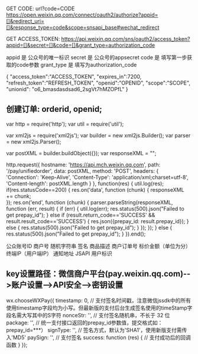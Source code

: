 GET CODE: url?code=CODE
https://open.weixin.qq.com/connect/oauth2/authorize?appid=[]&redirect_uri=[]&response_type=code&scope=snsapi_base#wechat_redirect

GET ACCESS_TOKEN:
https://api.weixin.qq.com/sns/oauth2/access_token?appid=[]&secret=[]&code=[]&grant_type=authorization_code

appid	是	公众号的唯一标识
secret	是	公众号的appsecret
code	是	填写第一步获取的code参数
grant_type	是	填写为authorization_code

{
   "access_token":"ACCESS_TOKEN",
   "expires_in":7200,
   "refresh_token":"REFRESH_TOKEN",
   "openid":"OPENID",
   "scope":"SCOPE",
   "unionid": "o6_bmasdasdsad6_2sgVt7hMZOPfL"
}

创建订单: orderid, openid;
----------
var http = require('http');
var util = require('util');

var xml2js = require('xml2js');
var builder = new xml2js.Builder();
var parser = new xml2js.Parser();

var postXML = builder.buildObject({});
var responseXML = "";

http.request({
	hostname: 'https://api.mch.weixin.qq.com',
	path: '/pay/unifiedorder',
	data: postXML,
	method: 'POST',
	headers: {
		'Connection': 'Keep-Alive',
		'Content-Type': 'application/xml;charset=utf-8',
		'Content-length': postXML.length
	}
}, function(res) {
	util.log(res);
	if(res.statusCode==200) {
        res.on('data', function (chunk) {
            responseXML += chunk;                  
        });
        res.on('end', function (chunk) {
			parser.parseString(responseXML, function (err, result) {
				if (err) {
					util.log(err);
					res.status(500).json("Failed to get prepay_id");
				} else if (result.return_code=='SUCCESS' && result.result_code=='SUCCESS') {
					res.json({prepay_id: result.prepay_id});
				} else {
					res.status(500).json("Failed to get prepay_id");
				}
			});
        });
	} else {
		res.status(500).json("Failed to get prepay_id");
	}
}).end();

<xml>
   <appid>公众账号ID</appid>
   <mch_id>商户号</mch_id>
   <nonce_str>随机字符串</nonce_str>
   <sign>签名</sign>
   <body>商品描述</body>
   <out_trade_no>商户订单号</out_trade_no>
   <total_fee>标价金额（单位为分）</total_fee>
   <spbill_create_ip>终端IP（用户端IP）</spbill_create_ip>
   <notify_url>通知地址</notify_url>
   <trade_type>JSAPI</trade_type>
   <openid>用户标识</openid>
</xml>

key设置路径：微信商户平台(pay.weixin.qq.com)-->账户设置-->API安全-->密钥设置
----------
wx.chooseWXPay({
    timestamp: 0, // 支付签名时间戳，注意微信jssdk中的所有使用timestamp字段均为小写。但最新版的支付后台生成签名使用的timeStamp字段名需大写其中的S字符
    nonceStr: '', // 支付签名随机串，不长于 32 位
    package: '', // 统一支付接口返回的prepay_id参数值，提交格式如：prepay_id=***）
    signType: '', // 签名方式，默认为'SHA1'，使用新版支付需传入'MD5'
    paySign: '', // 支付签名
    success: function (res) {
        // 支付成功后的回调函数
    }
});
